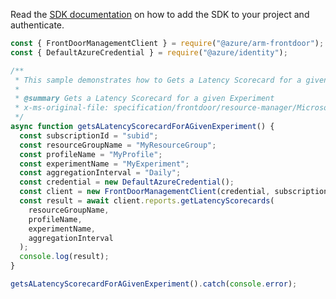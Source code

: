 Read the [SDK documentation](https://github.com/Azure/azure-sdk-for-js/blob/%40azure%2Farm-frontdoor_5.0.1/sdk/frontdoor/arm-frontdoor/README.md) on how to add the SDK to your project and authenticate.

```javascript
const { FrontDoorManagementClient } = require("@azure/arm-frontdoor");
const { DefaultAzureCredential } = require("@azure/identity");

/**
 * This sample demonstrates how to Gets a Latency Scorecard for a given Experiment
 *
 * @summary Gets a Latency Scorecard for a given Experiment
 * x-ms-original-file: specification/frontdoor/resource-manager/Microsoft.Network/stable/2019-11-01/examples/NetworkExperimentGetLatencyScorecard.json
 */
async function getsALatencyScorecardForAGivenExperiment() {
  const subscriptionId = "subid";
  const resourceGroupName = "MyResourceGroup";
  const profileName = "MyProfile";
  const experimentName = "MyExperiment";
  const aggregationInterval = "Daily";
  const credential = new DefaultAzureCredential();
  const client = new FrontDoorManagementClient(credential, subscriptionId);
  const result = await client.reports.getLatencyScorecards(
    resourceGroupName,
    profileName,
    experimentName,
    aggregationInterval
  );
  console.log(result);
}

getsALatencyScorecardForAGivenExperiment().catch(console.error);
```

